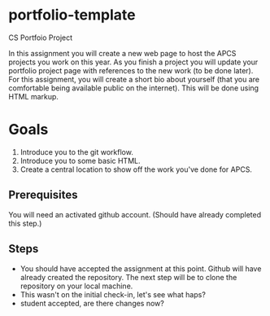 # portfolio-template
CS Portfoio Project

In this assignment you will create a new web page to host the APCS projects you work on this year. As you finish a project
you will update your portfolio project page with references to the new work (to be done later). For this assignment, you will create 
a short bio about yourself (that you are comfortable being available public on the internet). This will be done using HTML markup.

# Goals
1. Introduce you to the git workflow.
2. Introduce you to some basic HTML.
3. Create a central location to show off the work you've done for APCS.

## Prerequisites
You will need an activated github account. (Should have already completed this step.)

## Steps

* You should have accepted the assignment at this point. Github will have already created the repository. The next step will be to clone the repository on your local machine.
* This wasn't on the initial check-in, let's see what haps?
* student accepted, are there changes now?
